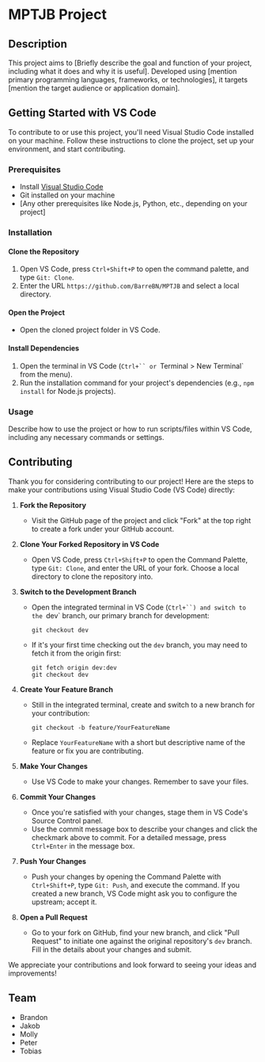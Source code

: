 # MPTJB Project

## Description
This project aims to [Briefly describe the goal and function of your project, including what it does and why it is useful]. Developed using [mention primary programming languages, frameworks, or technologies], it targets [mention the target audience or application domain].

## Getting Started with VS Code

To contribute to or use this project, you'll need Visual Studio Code installed on your machine. Follow these instructions to clone the project, set up your environment, and start contributing.

### Prerequisites
- Install [Visual Studio Code](https://code.visualstudio.com/)
- Git installed on your machine
- [Any other prerequisites like Node.js, Python, etc., depending on your project]

### Installation

#### Clone the Repository
1. Open VS Code, press `Ctrl+Shift+P` to open the command palette, and type `Git: Clone`.
2. Enter the URL `https://github.com/BarreBN/MPTJB` and select a local directory.

#### Open the Project
- Open the cloned project folder in VS Code.

#### Install Dependencies
1. Open the terminal in VS Code (`Ctrl+`` or `Terminal > New Terminal` from the menu).
2. Run the installation command for your project's dependencies (e.g., `npm install` for Node.js projects).

### Usage
Describe how to use the project or how to run scripts/files within VS Code, including any necessary commands or settings.

## Contributing

Thank you for considering contributing to our project! Here are the steps to make your contributions using Visual Studio Code (VS Code) directly:

1. **Fork the Repository**
   - Visit the GitHub page of the project and click "Fork" at the top right to create a fork under your GitHub account.

2. **Clone Your Forked Repository in VS Code**
   - Open VS Code, press `Ctrl+Shift+P` to open the Command Palette, type `Git: Clone`, and enter the URL of your fork. Choose a local directory to clone the repository into.

3. **Switch to the Development Branch**
   - Open the integrated terminal in VS Code (`Ctrl+``) and switch to the `dev` branch, our primary branch for development:
     ```
     git checkout dev
     ```
   - If it's your first time checking out the `dev` branch, you may need to fetch it from the origin first:
     ```
     git fetch origin dev:dev
     git checkout dev
     ```

4. **Create Your Feature Branch**
   - Still in the integrated terminal, create and switch to a new branch for your contribution:
     ```
     git checkout -b feature/YourFeatureName
     ```
   - Replace `YourFeatureName` with a short but descriptive name of the feature or fix you are contributing.

5. **Make Your Changes**
   - Use VS Code to make your changes. Remember to save your files.

6. **Commit Your Changes**
   - Once you're satisfied with your changes, stage them in VS Code's Source Control panel.
   - Use the commit message box to describe your changes and click the checkmark above to commit. For a detailed message, press `Ctrl+Enter` in the message box.

7. **Push Your Changes**
   - Push your changes by opening the Command Palette with `Ctrl+Shift+P`, type `Git: Push`, and execute the command. If you created a new branch, VS Code might ask you to configure the upstream; accept it.

8. **Open a Pull Request**
   - Go to your fork on GitHub, find your new branch, and click "Pull Request" to initiate one against the original repository's `dev` branch. Fill in the details about your changes and submit.

We appreciate your contributions and look forward to seeing your ideas and improvements!

## Team
- Brandon
- Jakob
- Molly
- Peter
- Tobias
